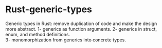 # Rust-generic-types
Generic types in Rust: remove duplication of code and make the design more abstract.
1- generics as function arguments.
2- generics in struct, enum, and method definitions.  
3- monomorphization from generics into concrete types. 
